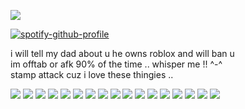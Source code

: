 ![](https://komarev.com/ghpvc/?username=beaverhollow&label=♡&style=flat-square&color=a92e31&base=23264)

[![spotify-github-profile](https://spotify-github-profile.kittinanx.com/api/view?uid=6ee6c3uiykzyf00n8qqgt3t8m&cover_image=true&theme=natemoo-re&show_offline=true&background_color=c3ab9e&interchange=true&bar_color=AAAAAA&bar_color_cover=false)](https://github.com/kittinan/spotify-github-profile)

i will tell my dad about u he owns roblox and will ban u
<br>
im offtab or afk 90% of the time .. whisper me !! ^-^
<br>
stamp attack cuz i love these thingies ..

![](https://files.catbox.moe/05eq3r.webp) ![](https://files.catbox.moe/u1wc6x.webp) ![](https://files.catbox.moe/ztie40.png) ![](https://files.catbox.moe/sii6gs.webp) ![](https://files.catbox.moe/ooeenj.webp) ![](https://files.catbox.moe/5kvfss.webp) ![](https://files.catbox.moe/9rpelo.png) ![](https://files.catbox.moe/mkff1d.webp) ![](https://files.catbox.moe/inkhvd.png) ![](https://files.catbox.moe/bf219s.webp) ![](https://files.catbox.moe/fls4r2.png) ![](https://files.catbox.moe/hwj2nt.webp) ![](https://files.catbox.moe/tdt0k5.webp) ![](https://files.catbox.moe/anekxp.webp) ![](https://files.catbox.moe/53csdx.webp) ![](https://files.catbox.moe/uugsya.jpg) ![](https://files.catbox.moe/b10912.webp) ![]() ![]()
